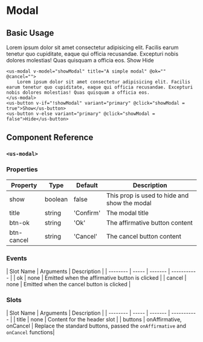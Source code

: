 # Modal <Badge type="green" text="extension"/>
 
 ## Basic Usage 

<div class="mt-3 mb-3">    
    <us-modal v-model="showModal" title="A simple modal" @ok="" @cancel="">
        Lorem ipsum dolor sit amet consectetur adipisicing elit. Facilis earum tenetur quo cupiditate, eaque qui officia recusandae. Excepturi nobis dolores molestias! Quas quisquam a officia eos.
    </us-modal>
    <us-button v-if="!showModal" variant="primary" @click="showModal = true">Show</us-button>
    <us-button v-else variant="primary" @click="showModal = false">Hide</us-button>
</div>

```vue
<us-modal v-model="showModal" title="A simple modal" @ok="" @cancel="">
    Lorem ipsum dolor sit amet consectetur adipisicing elit. Facilis earum tenetur quo cupiditate, eaque qui officia recusandae. Excepturi nobis dolores molestias! Quas quisquam a officia eos.
</us-modal>
<us-button v-if="!showModal" variant="primary" @click="showModal = true">Show</us-button>
<us-button v-else variant="primary" @click="showModal = false">Hide</us-button>
```

## Component Reference

### `<us-modal>`

### Properties 

| Property | Type  | Default | Description |
| -------- | ----- | ------- | ----------- | 
| show | boolean | false | This prop is used to hide and show the modal |
| title  | string | 'Confirm' | The modal title |
| btn-ok | string | 'Ok' | The affirmative button content |
| btn-cancel | string | 'Cancel' | The cancel button content |

### Events

| Slot Name | Arguments | Description |
| -------- | ----- | ------- | ----------- | 
| ok  | none | Emitted when the affirmative button is clicked |
| cancel  | none | Emitted when the cancel button is clicked |


### Slots

| Slot Name | Arguments | Description |
| -------- | ----- | ------- | ----------- | 
| title  | none | Content for the header slot |
| buttons  | onAffirmative, onCancel | Replace the standard buttons, passed the `onAffirmative` and `onCancel` functions|

<script>
export default {
    data() {
        return {
            showModal: false
        };
    },
    methods: {
        onToggleModal(){
            this.showModal = !this.showModal;
            //this.$usxModal.show('#test-modal');
        }
    }
};
</script>
